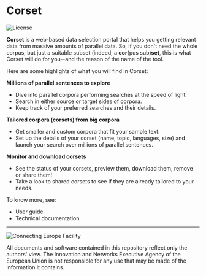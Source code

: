 # Corset


![License](https://img.shields.io/badge/License-GPLv3-blue.svg)


**Corset** is a web-based data selection portal that helps you getting relevant data from massive amounts of parallel data. So, if you don't need the whole corpus, but just a suitable subset (indeed, a **cor**(pus sub)**set**, this is what Corset will do for you--and the reason of the name of the tool. 

Here are some highlights of what you will find in Corset: 

**Millions of parallel sentences to explore**
- Dive into parallel corpora performing searches at the speed of light. 
- Search in either source or target sides of corpora. 
- Keep track of your preferred searches and their details.

**Tailored corpora (corsets) from big corpora**

- Get smaller and custom corpora that fit your sample text. 
- Set up the details of your corset (name, topic, languages, size) and launch your search over millions of parallel sentences.

**Monitor and download corsets**

- See the status of your corsets, preview them, download them, remove or share them! 
- Take a look to shared corsets to see if they are already tailored to your needs.


To know more, see:
* User guide
* Technical documentation

___

![Connecting Europe Facility](https://www.paracrawl.eu/images/logo_en_cef273x39.png)

All documents and software contained in this repository reflect only the authors' view. The Innovation and Networks Executive Agency of the European Union is not responsible for any use that may be made of the information it contains.
